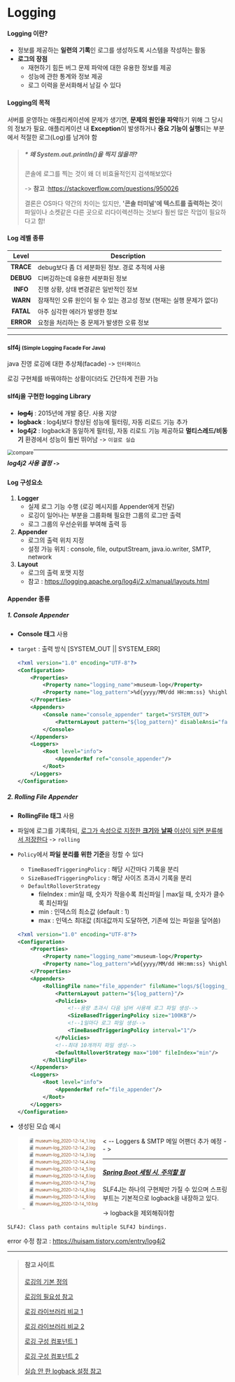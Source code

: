 <br>



# Logging



#### Logging 이란?

- 정보를 제공하는 **일련의 기록**인 로그를 생성하도록 시스템을 작성하는 활동
- **로그의 장점**
  - 재현하기 힘든 버그 문제 파악에 대한 유용한 정보를 제공
  - 성능에 관한 통계와 정보 제공
  - 로그 이력을 문서화해서 남길 수 있다



#### Logging의 목적

서버를 운영하는 애플리케이션에 문제가 생기면, **문제의 원인을 파악**하기 위해 그 당시의 정보가 필요. 애플리케이션 내 **Exception**이 발생하거나 **중요 기능이 실행**되는 부분에서 적절한 로그(Log)를 남겨야 함 



> ##### \* 왜 System.out.println()을 찍지 않을까?
>
> 콘솔에 로그를 찍는 것이 왜 더 비효율적인지 검색해보았다
>
> -> **참고** :https://stackoverflow.com/questions/950026
>
> 결론은 OS마다 약간의 차이는 있지만, **\'콘솔 터미널\'에 텍스트를 출력하는 것**이 파일이나 소켓같은 다른 곳으로 리다이렉션하는 것보다 훨씬 많은 작업이 필요하다고 함! 



#### Log 레벨 종류

|   Level   | Description                                                  |
| :-------: | ------------------------------------------------------------ |
| **TRACE** | debug보다 좀 더 세분화된 정보. 경로 추적에 사용              |
| **DEBUG** | 디버깅하는데 유용한 세분화된 정보                            |
| **INFO**  | 진행 상황, 상태 변경같은 일반적인 정보                       |
| **WARN**  | 잠재적인 오류 원인이 될 수 있는 경고성 정보 (현재는 실행 문제가 없다) |
| **FATAL** | 아주 심각한 에러가 발생한 정보                               |
| **ERROR** | 요청을 처리하는 중 문제가 발생한 오류 정보                   |



---

#### slf4j <small>(Simple Logging Facade For Java)</small> 

java 진영 로깅에 대한 추상체(facade) -> `인터페이스`

로깅 구현체를 바꿔야하는 상황이더라도 간단하게 전환 가능



#### slf4j을 구현한 logging Library 

- <del>**log4j**</del> : 2015년에 개발 중단. 사용 지양
- **logback** : log4j보다 향상된 성능에 필터링, 자동 리로드 기능 추가 
- **log4j2** : logback과 동일하게 필터링, 자동 리로드 기능 제공하묘 **멀티스레드/비동기** 환경에서 성능이 훨씬 뛰어남 -> `이걸로 실습`

<img src="https://logging.apache.org/log4j/2.x/images/async-throughput-comparison.png" alt="compare" style="zoom:80%; float:left;" />



---



##### *log4j2 사용 결정*  `->`



#### Log 구성요소

1. **Logger** 
   - 실제 로그 기능 수행 (로깅 메시지를 Appender에게 전달)
   - 로깅이 일어나는 부분을 그룹화해 필요한 그룹의 로그만 출력
   - 로그 그룹의 우선순위를 부여해 출력 등 
2. **Appender**
   - 로그의 출력 위치 지정
   - 설정 가능 위치 : console, file, outputStream, java.io.writer, SMTP, network
3. **Layout**
   - 로그의 출력 포맷 지정
   - 참고 : https://logging.apache.org/log4j/2.x/manual/layouts.html



#### Appender 종류 



##### 1. Console Appender

- **Console 태그** 사용

- `target` : 출력 방식 [SYSTEM_OUT || SYSTEM_ERR]

  ```xml
  <?xml version="1.0" encoding="UTF-8"?>
  <Configuration>
      <Properties>
          <Property name="logging_name">museum-log</Property>
          <Property name="log_pattern">%d{yyyy/MM/dd HH:mm:ss} %highlight{%-5level}{FATAL=white, ERROR=red, WARN=blue, INFO=green, DEBUG=green, TRACE=blue}[%t] %C %m%n</Property>
      </Properties>
      <Appenders>
          <Console name="console_appender" target="SYSTEM_OUT">
              <PatternLayout pattern="${log_pattern}" disableAnsi="false"/>
          </Console>
      </Appenders>
      <Loggers>
          <Root level="info">
              <AppenderRef ref="console_appender"/>
          </Root>
      </Loggers>
  </Configuration>
  ```



##### 2. Rolling File Appender

- **RollingFile 태그** 사용

- 파일에 로그를 기록하되, <u>로그가 속성으로 지정한 **크기**와 **날짜** 이상이 되면 분류해서 저장한다</u> -> `rolling`

- `Policy`에서 **파일 분리를 위한 기준**을 정할 수 있다  

  - `TimeBasedTriggeringPolicy` : 해당 시간마다 기록을 분리
  - `SizeBasedTriggeringPolicy` : 해당 사이즈 초과시 기록을 분리
  - `DefaultRolloverStrategy` 
    - fileIndex : min일 때, 숫자가 작을수록 최신파일 | max일 때, 숫자가 클수록 최신파일 
    - min : 인덱스의 최소값 (default : 1)
    - max : 인덱스 최대값 (최대값까지 도달하면, 기존에 있는 파일을 덮어씀)

  ```xml
  <?xml version="1.0" encoding="UTF-8"?>
  <Configuration>
      <Properties>
          <Property name="logging_name">museum-log</Property>
          <Property name="log_pattern">%d{yyyy/MM/dd HH:mm:ss} %highlight{%-5level}{FATAL=white, ERROR=red, WARN=blue, INFO=green, DEBUG=green, TRACE=blue}[%t] %C %m%n</Property>
      </Properties>
      <Appenders>
          <RollingFile name="file_appender" fileName="logs/${logging_name}.log" filePattern="logs/${logging_name}_%d{yyyy-MM-dd}-%i.log">
              <PatternLayout pattern="${log_pattern}"/>
              <Policies>
                  <!--용량 초과시 다음 넘버 사용해 로그 파일 생성-->
                  <SizeBasedTriggeringPolicy size="100KB"/>
                  <!--1일마다 로그 파일 생성-->
                  <TimeBasedTriggeringPolicy interval="1"/>
              </Policies>
              <!--최대 10개까지 파일 생성-->
              <DefaultRolloverStrategy max="100" fileIndex="min"/>
          </RollingFile>
      </Appenders>
      <Loggers>
          <Root level="info">
              <AppenderRef ref="file_appender"/>
          </Root>
      </Loggers>
  </Configuration>
  ```

- 생성된 모습 예시

   <img src="img\rolling.jpg" style="zoom: 80%; float:left;" />





< -- Loggers & SMTP 메일 어팬더 추가 예정 -- >





---

#### *<u>Spring Boot 세팅 시, 주의할 점</u>*

SLF4J는 하나의 구현체만 가질 수 있으며 스프링 부트는 기본적으로 logback을 내장하고 있다.

-> logback을 제외해줘야함

```
SLF4J: Class path contains multiple SLF4J bindings.
```

error 수정 참고 : https://huisam.tistory.com/entry/log4j2



---

> #### 참고 사이트 
>
> [로깅의 기본 정의](https://www.edwith.org/boostcourse-web/lecture/16813/) 
>
> [로깅의 필요성 참고](https://blog.lulab.net/programmer/what-should-i-log-with-an-intention-method-and-level/)
>
> [로깅 라이브러리 비교 1](https://junshock5.tistory.com/124)
>
> [로깅 라이브러리 비교 2](https://madplay.github.io/post/log4j-logback-log4j2)
>
> [로깅 구성 컴포넌트 1](https://velog.io/@bread_dd/Log4j-2-%EC%A0%9C%EB%8C%80%EB%A1%9C-%EC%82%AC%EC%9A%A9%ED%95%98%EA%B8%B0-%EA%B0%9C%EB%85%90)
>
> [로깅 구성 컴포넌트 2](https://pakss328.medium.com/log4j2-xml-%EC%84%A4%EC%A0%95-a3aa0d1bea2f)
>
> [실습 안 한 logback 설정 참고](https://goddaehee.tistory.com/206)